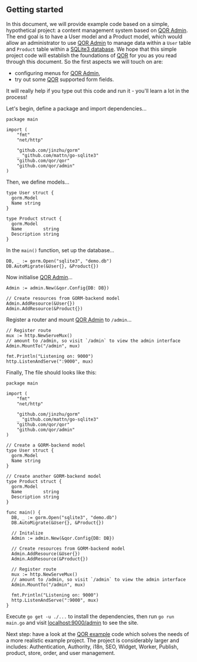 ## Getting started

In this document, we will provide example code based on a simple, hypothetical project: a content management system based on [QOR Admin](https://github.com/qor/admin). The end goal is to have a User model and a Product model, which would allow an administrator to use [QOR Admin](https://github.com/qor/admin) to manage data within a `User` table and `Product` table within a [SQLite3 database](https://sqlite.org/ "SQLite3 database"). We hope that this simple project code will establish the foundations of [QOR](https://github.com/qor/qor) for you as you read through this document. So the first aspects we will touch on are:

- configuring menus for [QOR Admin](https://github.com/qor/admin),
- try out some [QOR](https://github.com/qor/qor) supported form fields.

It will really help if you type out this code and run it - you'll learn a lot in the process!

Let's begin, define a package and import dependencies...

```
package main

import (
    "fmt"
    "net/http"

    "github.com/jinzhu/gorm"
    _ "github.com/mattn/go-sqlite3"
    "github.com/qor/qor"
    "github.com/qor/admin"
)
```

Then, we define models...

```
type User struct {
  gorm.Model
  Name string
}

type Product struct {
  gorm.Model
  Name        string
  Description string
}
```

In the `main()` function, set up the database...

```
DB, _ := gorm.Open("sqlite3", "demo.db")
DB.AutoMigrate(&User{}, &Product{})
```

Now initialise [QOR Admin](https://github.com/qor/admin)...

```
Admin := admin.New(&qor.Config{DB: DB})

// Create resources from GORM-backend model
Admin.AddResource(&User{})
Admin.AddResource(&Product{})
```

Register a router and mount [QOR Admin](https://github.com/qor/admin) to `/admin`...

```
// Register route
mux := http.NewServeMux()
// amount to /admin, so visit `/admin` to view the admin interface
Admin.MountTo("/admin", mux)

fmt.Println("Listening on: 9000")
http.ListenAndServe(":9000", mux)
```

Finally, The file should looks like this:

```
package main

import (
    "fmt"
    "net/http"

    "github.com/jinzhu/gorm"
    _ "github.com/mattn/go-sqlite3"
    "github.com/qor/qor"
    "github.com/qor/admin"
)

// Create a GORM-backend model
type User struct {
  gorm.Model
  Name string
}

// Create another GORM-backend model
type Product struct {
  gorm.Model
  Name        string
  Description string
}

func main() {
  DB, _ := gorm.Open("sqlite3", "demo.db")
  DB.AutoMigrate(&User{}, &Product{})

  // Initalize
  Admin := admin.New(&qor.Config{DB: DB})

  // Create resources from GORM-backend model
  Admin.AddResource(&User{})
  Admin.AddResource(&Product{})

  // Register route
  mux := http.NewServeMux()
  // amount to /admin, so visit `/admin` to view the admin interface
  Admin.MountTo("/admin", mux)

  fmt.Println("Listening on: 9000")
  http.ListenAndServe(":9000", mux)
}
```

Execute `go get -u ./...` to install the dependencies, then run `go run main.go` and visit [localhost:9000/admin](localhost:9000/admin) to see the site.

Next step: have a look at the [QOR example](https://github.com/qor/qor-example) code which solves the needs of a more realistic example project. The project is considerably larger and includes: Authentication, Authority, i18n, SEO, Widget, Worker, Publish, product, store, order, and user management.

